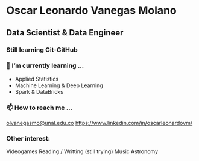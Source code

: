 # Oscar Leonardo Vanegas Molano
## Data Scientist & Data Engineer
### Still learning Git-GitHub

### 🌱 I’m currently learning ...
- Applied Statistics
- Machine Learning & Deep Learning
- Spark & DataBricks

### 📫 How to reach me ...
olvanegasmo@unal.edu.co
https://www.linkedin.com/in/oscarleonardovm/

### Other interest:
Videogames
Reading / Writting (still trying)
Music
Astronomy

<!--
**oscarleonardovm/oscarleonardovm** is a ✨ _special_ ✨ repository because its `README.md` (this file) appears on your GitHub profile.

Here are some ideas to get you started:

- 🔭 I’m currently working on ...
- 🌱 I’m currently learning ...
- 👯 I’m looking to collaborate on ...
- 🤔 I’m looking for help with ...
- 💬 Ask me about ...
- 📫 How to reach me: ...
- 😄 Pronouns: ...
- ⚡ Fun fact: ...
-->
